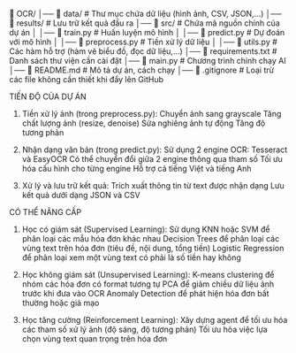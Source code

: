 📂 OCR/
│── 📂 data/                # Thư mục chứa dữ liệu (hình ảnh, CSV, JSON,...)
│── 📂 results/             # Lưu trữ kết quả đầu ra
│── 📂 src/                 # Chứa mã nguồn chính của dự án
│   │── 📜 train.py         # Huấn luyện mô hình
│   │── 📜 predict.py       # Dự đoán với mô hình
│   │── 📜 preprocess.py    # Tiền xử lý dữ liệu
│   │── 📜 utils.py         # Các hàm hỗ trợ (hàm vẽ biểu đồ, đọc dữ liệu,...)
│── 📜 requirements.txt     # Danh sách thư viện cần cài đặt
│── 📜 main.py              # Chương trình chính chạy AI
│── 📜 README.md            # Mô tả dự án, cách chạy
│── 📜 .gitignore           # Loại trừ các file không cần thiết khi đẩy lên GitHub

TIẾN ĐỘ CỦA DỰ ÁN 
1. Tiền xử lý ảnh (trong preprocess.py):
Chuyển ảnh sang grayscale
Tăng chất lượng ảnh (resize, denoise)
Sửa nghiêng ảnh tự động
Tăng độ tương phản

2. Nhận dạng văn bản (trong predict.py):
Sử dụng 2 engine OCR: Tesseract và EasyOCR
Có thể chuyển đổi giữa 2 engine thông qua tham số
Tối ưu hóa cấu hình cho từng engine
Hỗ trợ cả tiếng Việt và tiếng Anh

3. Xử lý và lưu trữ kết quả:
Trích xuất thông tin từ text được nhận dạng
Lưu kết quả dưới dạng JSON và CSV

CÓ THỂ NÂNG CẤP 
1. Học có giám sát (Supervised Learning):
Sử dụng KNN hoặc SVM để phân loại các mẫu hóa đơn khác nhau
Decision Trees để phân loại các vùng text trên hóa đơn (tiêu đề, nội dung, tổng tiền)
Logistic Regression để phân loại xem một vùng text có phải là số tiền hay không

2. Học không giám sát (Unsupervised Learning):
K-means clustering để nhóm các hóa đơn có format tương tự
PCA để giảm chiều dữ liệu ảnh trước khi đưa vào OCR
Anomaly Detection để phát hiện hóa đơn bất thường hoặc giả mạo

3. Học tăng cường (Reinforcement Learning):
Xây dựng agent để tối ưu hóa các tham số xử lý ảnh (độ sáng, độ tương phản)
Tối ưu hóa việc lựa chọn vùng text quan trọng trên hóa đơn
